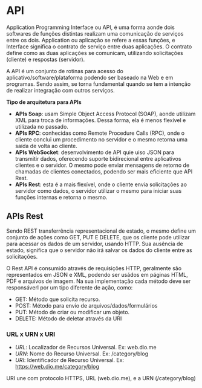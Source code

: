 # API
Application Programming Interface ou API, é uma forma aonde dois softwares de funções distintas realizam uma comunicação de serviços entre os dois. Application ou aplicação se refere a essas funções, e Interface significa o contrato de serviço entre duas aplicações. O contrato define como as duas aplicações se comunicam, utilizando solicitações (cliente) e respostas (servidor).

A API é um conjunto de rotinas para acesso do aplicativo/software/plataforma podendo ser baseado na Web e em programas. Sendo assim, se torna fundamental quando se tem a intenção de realizar integração com outros serviços.

**Tipo de arquitetura para APIs**
- __APIs Soap__: usam Simple Object Access Protocol (SOAP), aonde utilizam XML para troca de informações. Dessa forma, ela é menos flexível e utilizada no passado.
- __APIs RPC__: conhecidas como Remote Procedure Calls (RPC), onde o cliente conclui um procedimento no servidor e o mesmo retorna uma saída de volta ao cliente.
- __APIs WebSocket__: desenvolvimento de API quie uiso JSON para transmitir dados, oferecendo suporte bidirecional entre aplicativos clientes e o servidor. O mesmo pode enviar mensagens de retorno de chamadas de clientes conectados, podendo ser mais eficiente que API Rest.
- __APIs Rest__: esta é a mais flexível, onde o cliente envia solicitações ao servidor como dados, o servidor utilizar o mesmo para iniciar suas funções internas e retorna o mesmo.

## APIs Rest
Sendo REST transferrência representacional de estado, o mesmo define um conjunto de ações como GET, PUT E DELETE, que os cliente pode utilizar para acessar os dados de um servidor, usando HTTP. Sua ausência de estado, significa que o servidor não irá salvar os dados do cliente entre as solicitações.

O Rest API é consumido através de requisições HTTP, geralmente são representados em JSON e XML, podendo ser usádos em páginas HTML, PDF e arquivos de imagem. Na sua implementação cada método deve ser responsáverl por um tipo diferente de ação, como: 
- GET: Método que solicita recurso.
- POST: Método para envio de arquivos/dados/formulários
- PUT: Método de criar ou modificar um objeto.
- DELETE: Método de deletar através da URI

### URL x URN x URI
- _URL_: Localizador de Recursos Universal. Ex: web.dio.me
- _URN_: Nome do Recurso Universal. Ex: /category/blog
- _URI_: Identificador de Recurso Universal. Ex: https://web.dio.me/category/blog

URI une com protocolo HTTPS, URL (web.dio.me), e a URN (/category/blog)